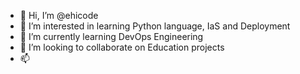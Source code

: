 - 👋 Hi, I’m @ehicode
- 👀 I’m interested in learning Python language, IaS and Deployment
- 🌱 I’m currently learning DevOps Engineering
- 💞️ I’m looking to collaborate on Education projects
- 📫 

<!---
ehicode/ehicode is a ✨ special ✨ repository because its `README.md` (this file) appears on your GitHub profile.
You can click the Preview link to take a look at your changes.
--->
